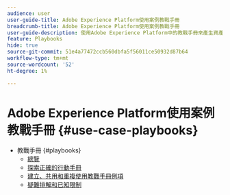 ```yaml
---
audience: user
user-guide-title: Adobe Experience Platform使用案例教戰手冊
breadcrumb-title: Adobe Experience Platform使用案例教戰手冊
user-guide-description: 使用Adobe Experience Platform中的教戰手冊來產生資產，並開始使用各種行銷使用案例。
feature: Playbooks
hide: true
source-git-commit: 51e4a77472ccb560dbfa5f56011ce50932d87b64
workflow-type: tm+mt
source-wordcount: '52'
ht-degree: 1%

---
```



# Adobe Experience Platform使用案例教戰手冊 {#use-case-playbooks}

* 教戰手冊 {#playbooks}
   * [總覽](/help/use-case-playbooks/playbooks/overview.md)
   * [探索正確的行動手冊](/help/use-case-playbooks/playbooks/discover.md)
   * [建立、共用和重複使用教戰手冊例項](/help/use-case-playbooks/playbooks/create-share-reuse.md)
   * [疑難排解和已知限制](/help/use-case-playbooks/playbooks/troubleshooting.md)